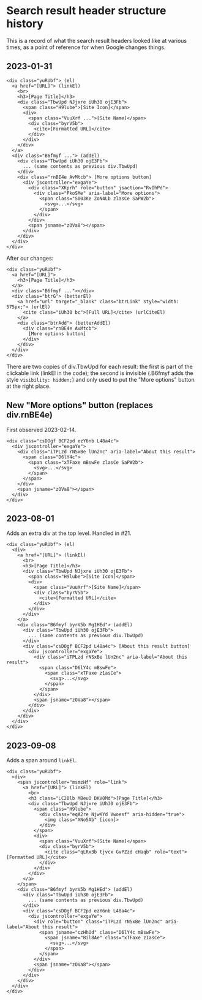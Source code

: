 # Search result header structure history

This is a record of what the search result headers looked like at various
times, as a point of reference for when Google changes things.

## 2023-01-31

```
<div class="yuRUbf"> (el)
  <a href="[URL]"> (linkEl)
    <br>
    <h3>[Page Title]</h3>
    <div class="TbwUpd NJjxre iUh30 ojE3Fb">
      <span class="H9lube">[Site Icon]</span>
      <div>
        <span class="VuuXrf ...">[Site Name]</span>
        <div class="byrV5b">
          <cite>[Formatted URL]</cite>
        </div>
      </div>
    </div>
  </a>
  <div class="B6fmyf ..."> (addEl)
    <div class="TbwUpd iUh30 ojE3Fb">
      ... (same contents as previous div.TbwUpd)
    </div>
    <div class="rnBE4e AvMtcb"> [More options button]
      <div jscontroller="exgaYe">
        <div class="XKprh" role="button" jsaction="RvIhPd">
          <div class="PkoSMe" aria-label="More options">
            <span class="S003Ke ZoN4Lb zlasCe SaPW2b">
              <svg>...</svg>
            </span>
          </div>
        </div>
        <span jsname="zOVa8"></span>
      </div>
    </div>
  </div>
</div>
```

After our changes:

```
<div class="yuRUbf">
  <a href="[URL]">
    <h3>[Page Title]</h3>
  </a>
  <div class="B6fmyf ..."></div>
  <div class="btrG"> (betterEl)
    <a href="url" target="_blank" class="btrLink" style="width: 575px;"> (urlEl)
      <cite class="iUh30 bc">[Full URL]</cite> (urlCiteEl)
    </a>
    <div class="btrAdd"> (betterAddEl)
      <div class="rnBE4e AvMtcb">
        [More options button]
      </div>
    </div>
  </div>
</div>
```

There are two copies of div.TbwUpd for each result: the first is part
of the clickable link (linkEl in the code); the second is invisible
(.B6fmyf adds the style `visibility: hidden;`) and only used to put
the "More options" button at the right place.


## New "More options" button (replaces div.rnBE4e)

First observed 2023-02-14.

```
<div class="csDOgf BCF2pd ezY6nb L48a4c">
  <div jscontroller="exgaYe">
    <div class="iTPLzd rNSxBe lUn2nc" aria-label="About this result">
      <span class="D6lY4c">
        <span class="xTFaxe mBswFe zlasCe SaPW2b">
          <svg>...</svg>
        </span>
      </span>
    </div>
    <span jsname="zOVa8"></span>
  </div>
</div>
```


## 2023-08-01

Adds an extra div at the top level. Handled in #21.

```
<div class="yuRUbf"> (el)
  <div>
    <a href="[URL]"> (linkEl)
      <br>
      <h3>[Page Title]</h3>
      <div class="TbwUpd NJjxre iUh30 ojE3Fb">
        <span class="H9lube">[Site Icon]</span>
        <div>
          <span class="VuuXrf">[Site Name]</span>
          <div class="byrV5b">
            <cite>[Formatted URL]</cite>
          </div>
        </div>
      </div>
    </a>
    <div class="B6fmyf byrV5b Mg1HEd"> (addEl)
      <div class="TbwUpd iUh30 ojE3Fb">
        ... (same contents as previous div.TbwUpd)
      </div>
      <div class="csDOgf BCF2pd L48a4c"> [About this result button]
        <div jscontroller="exgaYe">
          <div class="iTPLzd rNSxBe lUn2nc" aria-label="About this result">
            <span class="D6lY4c mBswFe">
              <span class="xTFaxe z1asCe">
                <svg>...</svg>
              </span>
            </span>
          </div>
          <span jsname="zOVa8"></span>
        </div>
      </div>
    </div>
  </div>
</div>
```


## 2023-09-08

Adds a span around `linkEl`.

```
<div class="yuRUbf">
  <div>
    <span jscontroller="msmzHf" role="link">
      <a href="[URL]"> (linkEl)
        <br>
        <h3 class="LC20lb MBeuO DKV0Md">[Page Title]</h3>
        <div class="TbwUpd NJjxre iUh30 ojE3Fb">
          <span class="H9lube">
            <div class="eqA2re NjwKYd Vwoesf" aria-hidden="true">
              <img class="XNo5Ab" [icon]>
            </div>
          </span>
          <div>
            <span class="VuuXrf">[Site Name]</span>
            <div class="byrV5b">
              <cite class="qLRx3b tjvcx GvPZzd cHaqb" role="text">[Formatted URL]</cite>
            </div>
          </div>
        </div>
      </a>
    </span>
    <div class="B6fmyf byrV5b Mg1HEd"> (addEl)
      <div class="TbwUpd iUh30 ojE3Fb">
        ... (same contents as previous div.TbwUpd)
      </div>
      <div class="csDOgf BCF2pd ezY6nb L48a4c">
        <div jscontroller="exgaYe">
          <div role="button" class="iTPLzd rNSxBe lUn2nc" aria-label="About this result">
            <span jsname="czHhOd" class="D6lY4c mBswFe">
              <span jsname="Bil8Ae" class="xTFaxe z1asCe">
                <svg>...</svg>
              </span>
            </span>
          </div>
          <span jsname="zOVa8"></span>
        </div>
      </div>
    </div>
  </div>
</div>
```
